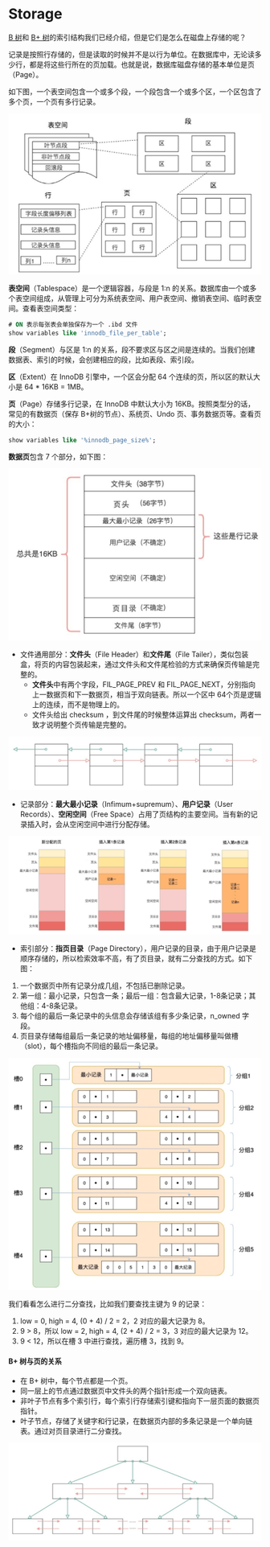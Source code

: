 # Storage

[B 树](../../computer-science/algorithm/tree.md#b-shu)和 [B+ 树](../../computer-science/algorithm/tree.md#b-shu-1)的索引结构我们已经介绍，但是它们是怎么在磁盘上存储的呢？

记录是按照行存储的，但是读取的时候并不是以行为单位。在数据库中，无论读多少行，都是将这些行所在的页加载。也就是说，数据库磁盘存储的基本单位是页（Page）。

如下图，一个表空间包含一个或多个段，一个段包含一个或多个区，一个区包含了多个页，一个页有多行记录。

![](../../.gitbook/assets/image%20%28239%29.png)

**表空间**（Tablespace）是一个逻辑容器，与段是 1:n 的关系。数据库由一个或多个表空间组成，从管理上可分为系统表空间、用户表空间、撤销表空间、临时表空间。查看表空间类型：

```sql
# ON 表示每张表会单独保存为一个 .ibd 文件
show variables like 'innodb_file_per_table';
```

**段**（Segment）与区是 1:n 的关系，段不要求区与区之间是连续的。当我们创建数据表、索引的时候，会创建相应的段，比如表段、索引段。

**区**（Extent）在 InnoDB 引擎中，一个区会分配 64 个连续的页，所以区的默认大小是 64 \* 16KB = 1MB。

**页**（Page）存储多行记录，在 InnoDB 中默认大小为 16KB。按照类型分的话，常见的有数据页（保存 B+树的节点）、系统页、Undo 页、事务数据页等。查看页的大小：

```sql
show variables like '%innodb_page_size%';
```

**数据页**包含 7 个部分，如下图：

![](../../.gitbook/assets/image%20%2869%29.png)

* 文件通用部分：**文件头**（File Header）和**文件尾**（File Tailer），类似包装盒，将页的内容包装起来，通过文件头和文件尾检验的方式来确保页传输是完整的。
  * **文件头**中有两个字段，FIL\_PAGE\_PREV 和 FIL\_PAGE\_NEXT，分别指向上一数据页和下一数据页，相当于双向链表。所以一个区中 64个页是逻辑上的连续，而不是物理上的。
  * 文件头给出 checksum ，到文件尾的时候整体运算出 checksum，两者一致才说明整个页传输是完整的。

![](../../.gitbook/assets/image%20%2841%29.png)

* 记录部分：**最大最小记录**（Infimum+supremum）、**用户记录**（User Records）、**空闲空间**（Free Space）占用了页结构的主要空间。当有新的记录插入时，会从空闲空间中进行分配存储。

![](../../.gitbook/assets/image%20%2888%29.png)

* 索引部分：**指页目录**（Page Directory），用户记录的目录，由于用户记录是顺序存储的，所以检索效率不高，有了页目录，就有二分查找的方式。如下图：

1. 一个数据页中所有记录分成几组，不包括已删除记录。
2. 第一组：最小记录，只包含一条；最后一组：包含最大记录，1-8条记录；其他组：4-8条记录。
3. 每个组的最后一条记录中的头信息会存储该组有多少条记录，n\_owned 字段。
4. 页目录存储每组最后一条记录的地址偏移量，每组的地址偏移量叫做槽（slot），每个槽指向不同组的最后一条记录。

![](../../.gitbook/assets/image%20%2860%29.png)

我们看看怎么进行二分查找，比如我们要查找主键为 9 的记录：

1. low = 0, high = 4, \(0 + 4\) / 2 = 2，2 对应的最大记录为 8。
2. 9 &gt; 8，所以 low = 2, high = 4, \(2 + 4\) / 2 = 3，3 对应的最大记录为 12。
3. 9 &lt; 12，所以在槽 3 中进行查找，遍历槽 3，找到 9。

#### B+ 树与页的关系

* 在 B+ 树中，每个节点都是一个页。
* 同一层上的节点通过数据页中文件头的两个指针形成一个双向链表。
* 非叶子节点有多个索引行，每个索引行存储索引键和指向下一层页面的数据页指针。
* 叶子节点，存储了关键字和行记录，在数据页内部的多条记录是一个单向链表。通过对页目录进行二分查找。

![](../../.gitbook/assets/image%20%28169%29.png)

